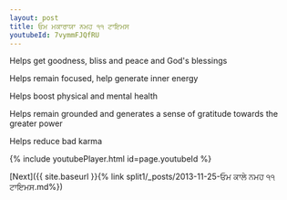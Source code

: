 ```yaml
---
layout: post
title: ਓਮ ਮਕਾਰਾਯਾ ਨਮਹ ੧੧ ਟਾਇਮਸ
youtubeId: 7vymmFJQfRU
---
```

 
 
Helps get goodness, bliss and peace and God's blessings
 
Helps remain focused, help generate inner energy 
 
Helps boost physical and mental health 
 
Helps remain grounded and generates a sense of gratitude towards the greater power 
 
Helps reduce bad karma
 
 
 
 


{% include youtubePlayer.html id=page.youtubeId %}
 
[Next]({{ site.baseurl }}{% link  split1/_posts/2013-11-25-ਓਮ ਕਾਲੇ ਨਮਹ ੧੧ ਟਾਇਮਸ.md%})
 
